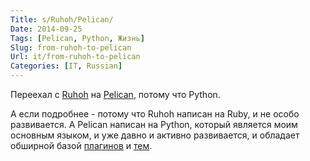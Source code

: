 ```yaml
---
Title: s/Ruhoh/Pelican/
Date: 2014-09-25
Tags: [Pelican, Python, Жизнь]
Slug: from-ruhoh-to-pelican
Url: it/from-ruhoh-to-pelican
Categories: [IT, Russian]
---
```


Переехал с [Ruhoh](http://ruhoh.com) на [Pelican](http://getpelican.com),
потому что Python.

А если подробнее - потому что Ruhoh написан на Ruby, и не особо развивается.
А Pelican написан на Python, который является моим основным языком,
и уже давно и активно развивается, и обладает обширной базой
[плагинов](https://github.com/getpelican/pelican-plugins) и
[тем](https://github.com/getpelican/pelican-themes).
